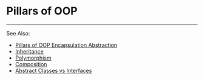 # Pillars of OOP

---
See Also:
- [Pillars of OOP Encapsulation Abstraction](Pillars-of-OOP-Encapsulation-Abstraction.md)
- [Inheritance](Inheritance.md)
- [Polymorphism](Polymorphism.md)
- [Composition](Composition.md) <!-- Often included -->
- [Abstract Classes vs Interfaces](Abstract-Classes-vs-Interfaces.md) <!-- Related -->